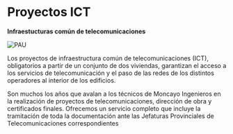 # Proyectos ICT
**Infraestucturas común de telecomunicaciones**

![PAU](pau.jpeg "PAU")

Los proyectos de infraestructura común de telecomunicaciones (ICT), obligatorios a partir de un conjunto de dos viviendas, garantizan el acceso a los servicios de telecomunicación y el paso de las redes de los distintos operadores al interior de los edificios.

Son muchos los años que avalan a los técnicos de Moncayo Ingenieros en la realización de proyectos de telecomunicaciones, dirección de obra y certificados finales. Ofrecemos un servicio completo que incluye la tramitación de toda la documentación ante las Jefaturas Provinciales de Telecomunicaciones correspondientes